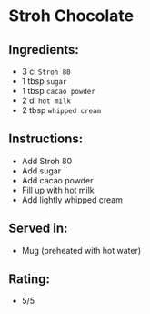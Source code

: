 # Stroh Chocolate

## Ingredients:
- 3 cl `Stroh 80`
- 1 tbsp `sugar`
- 1 tbsp `cacao powder`
- 2 dl `hot milk`
- 2 tbsp `whipped cream`

## Instructions:
- Add Stroh 80
- Add sugar
- Add cacao powder
- Fill up with hot milk
- Add lightly whipped cream

## Served in:
- Mug (preheated with hot water)

## Rating:
- 5/5